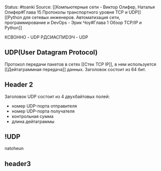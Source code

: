 Status: #toanki
Source:
	[[Компьютерные сети - Виктор Олифер, Наталья Олифер#Глава 15 Протоколы транспортного уровня TCP и UDP]]
	[[Python для сетевых инженеров. Автоматизация сети, программирование и DevOps - Эрик Чоу#Глава 1 Обзор TCP/IP и Python]]

КСВОННО - UDP
PДСИАСПИDЭЧ - UDP
## UDP(User Datagram Protocol)

Протокол передачи пакетов в сетях [[Стек TCP IP]], в нем используется [[Дейтаграммная передача]] данных. Заголовок состоит из 64 бит.

## Header 2
Заголовок UDP состоит из 4 двухбайтовых полей:
-   номер UDP-порта отправителя
-   номер UDP-порта получателя
-   контрольная сумма
-   длина дейтаграммы

## !UDP
natoheun

## header3
